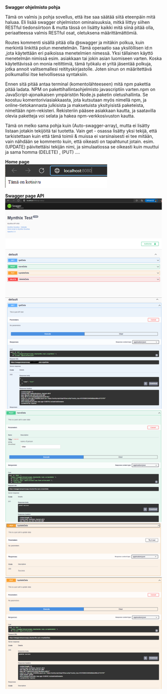 <b> Swagger ohjelmisto pohja</b>

Tämä on valmis js pohja sovellus, että itse saa säätää siitä eteenpäin mitä haluaa. Eli lisää swagger ohjelmiston ominaisuuksia, mitkä liittyy siihen RESTful tiedonsiirtoon & mutta tässä on lisätty kaikki mitä siinä pitää olla, periaatteessa valmis RESTful osat, oletuksena määrittämättömiä.

Routes kommenti sisällä pitää olla @swagger ja mitäkin polkua, kuin merkintä linkittä polun menetelmän. Tämä operaatio saa yksilöllisen id:n ,jota käytettään eri paikoissa menetelmien nimessä. Yksi tällainen käyttö menetelmän nimissä esim. asiakkaan tai jokin asian luomiseen varten.
Koska käytettävissä on monia reitittimiä, tämä työkalu ei yritä jäsentää polkuja, jotka annoit valitsemallesi reitityskirjastolle. Joten sinun on määritettävä polkumallisi itse kelvollisessa syntaksiin. 

Ennen sitä pitää antaa terminal (komentolähteeseen) mitä npm pakettia pitää ladata. 
NPM on pakettihallintaohjelmisto javascriptiin varten.npm on JavaScript-ajonaikaisen ympäristön Node.js paketin oletushallinta. Se koostuu komentoriviasiakkaasta, jota kutsutaan myös nimellä npm, ja online-tietokannasta julkisista ja maksetuista yksityisistä paketeista, nimeltään npm-rekisteri. Rekisteriin pääsee asiakkaan kautta, ja saatavilla olevia paketteja voi selata ja hakea npm-verkkosivuston kautta.

Tämä on melko sama pohja kuin (Auto-swagger-array), mutta ei lisätty listaan jotakin tekijöitä tai tuotetta. Vain get - osassa lisätty yksi tekijä, että tarkistettaan kuin että tämä toimii & muissa ei varsinaisesti ei tee mitään, vain nähdään se kommento kuin, että oikeasti on tapahtunut jotain. esim. (UPDATE) päivitettäisi tekijän nimi, ja simulaatiossa se oikeasti kuin muuttui ja sama homma (DELETE) , (PUT) ....

<b>Home page</b><br>
![Alt text](images/Node-Swagger1.PNG?raw=true "None")


<b>Swagger page API</b>
![Alt text](images/Node-Swagger2.PNG?raw=true "None")
![Alt text](images/Node-Swagger3.PNG?raw=true "None")
![Alt text](images/Node-Swagger4.PNG?raw=true "None")
![Alt text](images/Node-Swagger5.PNG?raw=true "None")
![Alt text](images/Node-Swagger6.PNG?raw=true "None")